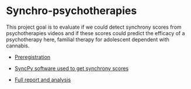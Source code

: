 # Synchro-psychotherapies
This project goal is to evaluate if we could detect synchrony scores from psychotherapies videos and if these scores could predict the efficacy of a psychotherapy here, familial therapy for adolescent dependent with cannabis.

- [Preregistration](https://github.com/Ouphix/synchro-psychotherapies/blob/master/INCANT/Reports/projet%20presoutenance%20TG.pdf)

- [SyncPy software used to get synchrony scores](https://github.com/syncpy)

- [Full report and analysis](https://github.com/Ouphix/synchro-psychotherapies/blob/master/INCANT/Reports/SyncPsychoIncant.pdf)

